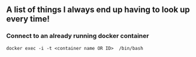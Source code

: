## A list of things I always end up having to look up every time!

### Connect to an already running docker container

`docker exec -i -t <container name OR ID>  /bin/bash`
